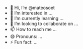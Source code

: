 - 👋 Hi, I’m @mateosoet
- 👀 I’m interested in ...
- 🌱 I’m currently learning ...
- 💞️ I’m looking to collaborate on ...
- 📫 How to reach me ...
- 😄 Pronouns: ...
- ⚡ Fun fact: ...

<!---
mateosoet/mateosoet is a ✨ special ✨ repository because its `README.md` (this file) appears on your GitHub profile.
You can click the Preview link to take a look at your changes.
--->
